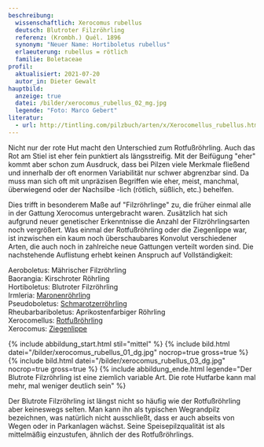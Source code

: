 ```yaml
---
beschreibung:
  wissenschaftlich: Xerocomus rubellus
  deutsch: Blutroter Filzröhrling
  referenz: (Krombh.) Quél. 1896
  synonym: "Neuer Name: Hortiboletus rubellus"
  erlaeuterung: rubellus = rötlich
  familie: Boletaceae
profil:
  aktualisiert: 2021-07-20
  autor_in: Dieter Gewalt
hauptbild:
  anzeige: true
  datei: /bilder/xerocomus_rubellus_02_mg.jpg
  legende: "Foto: Marco Gebert"
literatur:
  - url: http://tintling.com/pilzbuch/arten/x/Xerocomellus_rubellus.html
---
```

Nicht nur der rote Hut macht den Unterschied zum Rotfußröhrling. Auch das Rot am Stiel ist eher fein punktiert als längsstreifig. Mit der Beifügung "eher" kommt aber schon zum Ausdruck, dass bei Pilzen viele Merkmale fließend und innerhalb der oft enormen Variabilität nur schwer abgrenzbar sind. Da muss man sich oft mit unpräzisen Begriffen wie eher, meist, manchmal, überwiegend oder der Nachsilbe -lich (rötlich, süßlich, etc.) behelfen. 

Dies trifft in besonderem Maße auf "Filzröhrlinge" zu, die früher einmal alle in der Gattung Xerocomus untergebracht waren. Zusätzlich hat sich aufgrund neuer genetischer Erkenntnisse die Anzahl der Filzröhrlingsarten noch vergrößert. Was einmal der Rotfußröhrling oder die Ziegenlippe war, ist inzwischen ein kaum noch überschaubares Konvolut verschiedener Arten, die auch noch in zahlreiche neue Gattungen verteilt worden sind. Die nachstehende Auflistung erhebt keinen Anspruch auf Vollständigkeit:

Aeroboletus: Mährischer Filzröhrling\
Baorangia: Kirschroter Röhrling\
Hortiboletus: Blutroter Filzröhrling\
Irmleria: [Maronenröhrling](/pilze/xerocomus-badius-maronenröhrling)\
Pseudoboletus: [Schmarotzerröhrling](/pilze/xerocomus-parasiticus-schmarotzer-röhrling)\
Rheubarbariboletus: Aprikostenfarbiger Röhrling\
Xerocomellus: [Rotfußröhrling](/pilze/xerocomus-chrysenteron-gemeiner-rotfußröhrling)\
Xerocomus: [Ziegenlippe](/pilze/xerocomus-subtomentosus-ziegenlippe)

{% include abbildung_start.html stil="mittel" %}
{% include bild.html datei="/bilder/xerocomus_rubellus_01_dg.jpg" nocrop=true gross=true %}
{% include bild.html datei="/bilder/xerocomus_rubellus_03_dg.jpg" nocrop=true gross=true %}
{% include abbildung_ende.html legende="Der Blutrote Filzröhrling ist eine ziemlich variable Art. Die rote Hutfarbe kann mal mehr, mal weniger deutlich sein" %}

Der Blutrote Filzröhrling ist längst nicht so häufig wie der Rotfußröhrling aber keineswegs selten. Man kann ihn als typischen Wegrandpilz bezeichnen, was natürlich nicht ausschließt, dass er auch abseits von Wegen oder in Parkanlagen wächst. Seine Speisepilzqualität ist als mittelmäßig einzustufen, ähnlich der des Rotfußröhrlings.